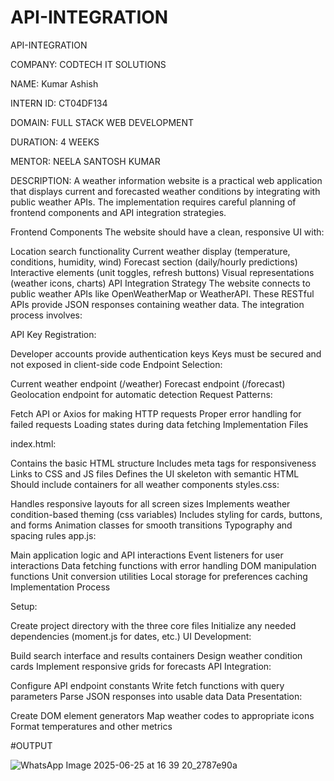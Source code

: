 # API-INTEGRATION

API-INTEGRATION

COMPANY: CODTECH IT SOLUTIONS

NAME: Kumar Ashish

INTERN ID: CT04DF134

DOMAIN: FULL STACK WEB DEVELOPMENT

DURATION: 4 WEEKS

MENTOR: NEELA SANTOSH KUMAR

DESCRIPTION: A weather information website is a practical web application that displays current and forecasted weather conditions by integrating with public weather APIs. The implementation requires careful planning of frontend components and API integration strategies.

Frontend Components The website should have a clean, responsive UI with:

Location search functionality Current weather display (temperature, conditions, humidity, wind) Forecast section (daily/hourly predictions) Interactive elements (unit toggles, refresh buttons) Visual representations (weather icons, charts) API Integration Strategy The website connects to public weather APIs like OpenWeatherMap or WeatherAPI. These RESTful APIs provide JSON responses containing weather data. The integration process involves:

API Key Registration:

Developer accounts provide authentication keys Keys must be secured and not exposed in client-side code Endpoint Selection:

Current weather endpoint (/weather) Forecast endpoint (/forecast) Geolocation endpoint for automatic detection Request Patterns:

Fetch API or Axios for making HTTP requests Proper error handling for failed requests Loading states during data fetching Implementation Files

index.html:

Contains the basic HTML structure Includes meta tags for responsiveness Links to CSS and JS files Defines the UI skeleton with semantic HTML Should include containers for all weather components styles.css:

Handles responsive layouts for all screen sizes Implements weather condition-based theming (css variables) Includes styling for cards, buttons, and forms Animation classes for smooth transitions Typography and spacing rules app.js:

Main application logic and API interactions Event listeners for user interactions Data fetching functions with error handling DOM manipulation functions Unit conversion utilities Local storage for preferences caching Implementation Process

Setup:

Create project directory with the three core files Initialize any needed dependencies (moment.js for dates, etc.) UI Development:

Build search interface and results containers Design weather condition cards Implement responsive grids for forecasts API Integration:

Configure API endpoint constants Write fetch functions with query parameters Parse JSON responses into usable data Data Presentation:

Create DOM element generators Map weather codes to appropriate icons Format temperatures and other metrics

#OUTPUT

![WhatsApp Image 2025-06-25 at 16 39 20_2787e90a](https://github.com/user-attachments/assets/222c75e3-1705-4dee-8d73-ec1fd1edf3c7)

